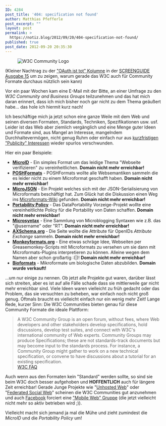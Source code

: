 ```yaml
---
ID: 4284
post_title: '404: specification not found'
author: Matthias Pfefferle
post_excerpt: ""
layout: post
permalink: >
  https://notiz.blog/2012/09/20/404-specification-not-found/
published: true
post_date: 2012-09-20 20:35:30
---
```

<!-- wp:image {"id":4652,"align":"right"} -->
<figure class="wp-block-image alignright"><img src="https://notiz.blog/wp-content/uploads/2012/09/w3c-community-logo.png" alt="W3C Community Logo" class="wp-image-4652" /></figure>
<!-- /wp:image -->

<!-- wp:paragraph -->
<p>(Kleiner Nachtrag zu der <a href="https://notiz.blog/2012/09/20/screenguide-oh-my-god-they-killed-oauth/">"OAuth ist tot" Kolumne</a> in der <a href="http://screengui.de/magazin/magazin-archiv/detail/social-commerce.html">SCREENGUIDE Ausgabe 15</a> um zu zeigen, warum gerade das W3C auch für Community Formate durchaus nützlich sein kann)</p>
<!-- /wp:paragraph -->

<!-- wp:paragraph -->
<p>Vor ein paar Wochen kam eine E-Mail mit der Bitte, an einer Umfrage zu den <em>W3C Community and Business Groups</em> teilzunehmen und das hat mich daran erinnert, dass ich mich bisher noch gar nicht zu dem Thema geäußert habe... das hole ich hiermit kurz nach!</p>
<!-- /wp:paragraph -->

<!-- wp:paragraph -->
<p>Ich beschäftige mich ja jetzt schon eine ganze Weile mit dem Web und seinen diversen Formaten, Standards, Techniken, Spezifikationen usw. usf. Leider ist das Web aber ziemlich vergänglich und eine Menge guter Ideen und Formate sind, aus Mangel an Interesse, mangelndem Durchhaltevermögen, nicht genug Ruhm oder einfach nur aus <a href="https://notiz.blog/2008/05/13/dataportability-fatigue/">kurzfristigen "Publicity" Interessen</a> wieder spurlos verschwunden.</p>
<!-- /wp:paragraph -->

<!-- wp:paragraph -->
<p>Hier ein paar Beispiele:</p>
<!-- /wp:paragraph -->

<!-- wp:list -->
<ul>
	<li><strong><a href="https://notiz.blog/tag/microid/">MicroID</a></strong> - Ein simples Format um das leidige Thema "Webseite verifizieren" zu vereinheitlichen. <strong>Domain nicht mehr erreichbar!</strong></li>
	<li><strong><a href="https://notiz.blog/2009/05/08/poshformats/">POSHFormats</a></strong> - POSHFormats wollte alle Websemantiken sammeln die es leider nicht zu einem Microformat geschafft haben. <strong>Domain nicht mehr erreichbar!</strong></li>
	<li><strong><a href="https://notiz.blog/tag/microjson/">MicroJSON</a></strong> - Ein Projekt welches sich mit der JSON-Serialisierung von Microformats beschäftigt hat. Zum Glück hat die Diskussion einen Weg ins <a href="http://microformats.org/wiki/JSON">Microformats-Wiki</a> gefunden. <strong>Domain nicht mehr erreichbar!</strong></li>
	<li><strong><a href="https://notiz.blog/tag/portability-policy/">Portability Policy</a></strong> - Das DataPortability Vorzeige-Projekt wollte eine vereinheitlichte Policy für die Portability von Daten schaffen. <strong>Domain nicht mehr erreichbar!</strong></li>
	<li><strong><a href="https://notiz.blog/2009/05/27/nanoformats-are-dead-long-live-the-microsyntax/">Microsyntax</a></strong> - Eine Sammlung von Microblogging Syntaxen wie z.B. das "@username" oder "RT". <strong>Domain nicht mehr erreichbar!</strong></li>
	<li><strong><a href="https://notiz.blog/2007/11/04/hcard-als-attribute-exchange-fuer-openid/">AXSchema.org</a></strong> - Die Seite wollte die Attribute für OpenIDs <em>Attribute Exchange</em> sammeln. <strong>Domain nicht mehr erreichbar!</strong></li>
	<li><strong><a href="https://notiz.blog/tag/monkeyformats/">Monkeyformats.org</a></strong> - Eine etwas schräge Idee, Webseiten per Greasemonkey-Scripts mit Microformats zu versehen um sie dann mit Microformats-Plugins interpretieren zu können. Alleine wegen dem Namen aber schon großartig :(|)! <strong>Domain nicht mehr erreichbar!</strong></li>
	<li><strong><a href="https://notiz.blog/2007/09/06/bioformats-microformats-for-biology/">Bioformats</a></strong> - Mikroformate um biologische Daten abzubilden. <strong>Domain wurde verkauft!</strong></li>
</ul>
<!-- /wp:list -->

<!-- wp:paragraph -->
<p>...um nur einige zu nennen. Ob jetzt alle Projekte gut waren, darüber lässt sich streiten, aber es ist auf alle Fälle schade dass sie mittlerweile gar nicht mehr erreichbar sind. Viele Ideen waren vielleicht zu früh gedacht oder das Problem, das sie versuchten zu beheben, war einfach noch nicht groß genug. Oftmals braucht es vielleicht einfach nur ein wenig mehr Zeit! Lange Rede, kurzer Sinn: Die W3C Communities bieten genau für diese Community Formate die ideale Plattform:</p>
<!-- /wp:paragraph -->

<!-- wp:quote -->
<blockquote class="wp-block-quote">
	<p>A W3C Community Group is an open forum, without fees, where Web developers and other stakeholders develop specifications, hold discussions, develop test suites, and connect with W3C's international community of Web experts. Community Groups may produce Specifications; these are not standards-track documents but may become input to the standards process. For instance, a Community Group might gather to work on a new technical specification, or convene to have discussions about a tutorial for an existing specification.<br/>
		<a href="http://www.w3.org/community/about/faq/">W3C FAQ</a></p>
</blockquote>
<!-- /wp:quote -->

<!-- wp:paragraph -->
<p>Auch wenn aus den Formaten kein "Standard" werden sollte, so sind sie beim W3C doch besser aufgehoben und <strong>HOFFENTLICH</strong> auch für längere Zeit erreichbar! Gerade Junge Projekte wie "<a href="http://www.w3.org/community/unhosted/">Unhosted Web</a>" oder "<a href="http://www.w3.org/community/fedsocweb/">Federated Social Web</a>" scheinen die W3C Communities gut anzunehmen und auch <a href="http://developers.facebook.com/html5/blog/post/2012/02/27/introducing-the-mobile-w3c-community-group/">Facebook</a> forciert eine <a href="http://www.w3.org/community/coremob/">"Mobile Web" Gruppe</a> (die jetzt vielleicht nicht mehr so aktiv betrieben wird ;)).</p>
<!-- /wp:paragraph -->

<!-- wp:paragraph -->
<p>Vielleicht macht sich jemand ja mal die Mühe und zieht zumindest die <em>MicroID</em> und die <em>Portability Policy</em> um!</p>
<!-- /wp:paragraph -->